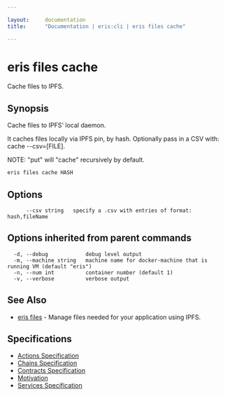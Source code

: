 ```yaml
---

layout:     documentation
title:      "Documentation | eris:cli | eris files cache"

---
```


# eris files cache

Cache files to IPFS.

## Synopsis

Cache files to IPFS' local daemon.

It caches files locally via IPFS pin, by hash.
Optionally pass in a CSV with: cache --csv=[FILE].

NOTE: "put" will "cache" recursively by default.

```bash
eris files cache HASH
```

## Options

```
      --csv string   specify a .csv with entries of format: hash,fileName
```

## Options inherited from parent commands

```
  -d, --debug            debug level output
  -m, --machine string   machine name for docker-machine that is running VM (default "eris")
  -n, --num int          container number (default 1)
  -v, --verbose          verbose output
```

## See Also

* [eris files](https://docs.erisindustries.com/documentation/eris-cli/0.11.0/eris_files/)	 - Manage files needed for your application using IPFS.

## Specifications

* [Actions Specification](https://docs.erisindustries.com/documentation/eris-cli/0.11.0/actions_specification/)
* [Chains Specification](https://docs.erisindustries.com/documentation/eris-cli/0.11.0/chains_specification/)
* [Contracts Specification](https://docs.erisindustries.com/documentation/eris-cli/0.11.0/contracts_specification/)
* [Motivation](https://docs.erisindustries.com/documentation/eris-cli/0.11.0/motivation/)
* [Services Specification](https://docs.erisindustries.com/documentation/eris-cli/0.11.0/services_specification/)

